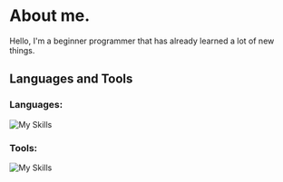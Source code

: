 # About me.
Hello, I'm a beginner programmer that has already learned a lot of new things.

## Languages and Tools
### Languages:
![My Skills](https://skillicons.dev/icons?i=python&perline=8)
### Tools:
![My Skills](https://skillicons.dev/icons?i=linux,git,django,html,bash,vim,figma,mysql,postgres,sqlite&perline=8)
